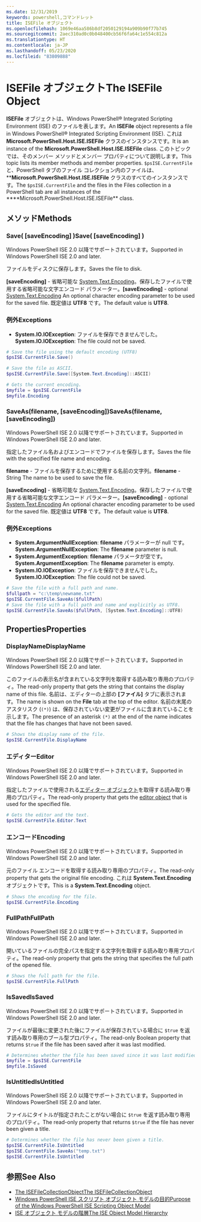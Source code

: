 ```yaml
---
ms.date: 12/31/2019
keywords: powershell,コマンドレット
title: ISEFile オブジェクト
ms.openlocfilehash: 1069e46aa586b8df2050129194a909b90f77b745
ms.sourcegitcommit: 2aec310ad0c0b048400cb56f6fa64c1e554c812a
ms.translationtype: HT
ms.contentlocale: ja-JP
ms.lasthandoff: 05/23/2020
ms.locfileid: "83809888"
---
```

# <a name="the-isefile-object"></a><span data-ttu-id="a6e18-103">ISEFile オブジェクト</span><span class="sxs-lookup"><span data-stu-id="a6e18-103">The ISEFile Object</span></span>

<span data-ttu-id="a6e18-104">**ISEFile** オブジェクトは、Windows PowerShell® Integrated Scripting Environment (ISE) のファイルを表します。</span><span class="sxs-lookup"><span data-stu-id="a6e18-104">An **ISEFile** object represents a file in Windows PowerShell® Integrated Scripting Environment (ISE).</span></span> <span data-ttu-id="a6e18-105">これは **Microsoft.PowerShell.Host.ISE.ISEFile** クラスのインスタンスです。</span><span class="sxs-lookup"><span data-stu-id="a6e18-105">It is an instance of the **Microsoft.PowerShell.Host.ISE.ISEFile** class.</span></span> <span data-ttu-id="a6e18-106">このトピックでは、そのメンバー メソッドとメンバー プロパティについて説明します。</span><span class="sxs-lookup"><span data-stu-id="a6e18-106">This topic lists its member methods and member properties.</span></span> <span data-ttu-id="a6e18-107">`$psISE.CurrentFile` と、PowerShell タブのファイル コレクション内のファイルは、\*\***Microsoft.PowerShell.Host.ISE.ISEFile** クラスのすべてのインスタンスです。</span><span class="sxs-lookup"><span data-stu-id="a6e18-107">The `$psISE.CurrentFile` and the files in the Files collection in a PowerShell tab are all instances of the \*\*\*\*Microsoft.PowerShell.Host.ISE.ISEFile\*\* class.</span></span>

## <a name="methods"></a><span data-ttu-id="a6e18-108">メソッド</span><span class="sxs-lookup"><span data-stu-id="a6e18-108">Methods</span></span>

### <a name="save-saveencoding-"></a><span data-ttu-id="a6e18-109">Save\( \[saveEncoding\] \)</span><span class="sxs-lookup"><span data-stu-id="a6e18-109">Save\( \[saveEncoding\] \)</span></span>

<span data-ttu-id="a6e18-110">Windows PowerShell ISE 2.0 以降でサポートされています。</span><span class="sxs-lookup"><span data-stu-id="a6e18-110">Supported in Windows PowerShell ISE 2.0 and later.</span></span>

<span data-ttu-id="a6e18-111">ファイルをディスクに保存します。</span><span class="sxs-lookup"><span data-stu-id="a6e18-111">Saves the file to disk.</span></span>

<span data-ttu-id="a6e18-112">**\[saveEncoding\]** - 省略可能な [System.Text.Encoding](https://msdn.microsoft.com/library/system.text.encoding.aspx)。保存したファイルで使用する省略可能な文字エンコード パラメーター。</span><span class="sxs-lookup"><span data-stu-id="a6e18-112">**\[saveEncoding\]** - optional [System.Text.Encoding](https://msdn.microsoft.com/library/system.text.encoding.aspx) An optional character encoding parameter to be used for the saved file.</span></span> <span data-ttu-id="a6e18-113">既定値は **UTF8** です。</span><span class="sxs-lookup"><span data-stu-id="a6e18-113">The default value is **UTF8**.</span></span>

### <a name="exceptions"></a><span data-ttu-id="a6e18-114">例外</span><span class="sxs-lookup"><span data-stu-id="a6e18-114">Exceptions</span></span>

- <span data-ttu-id="a6e18-115">**System.IO.IOException**: ファイルを保存できませんでした。</span><span class="sxs-lookup"><span data-stu-id="a6e18-115">**System.IO.IOException**: The file could not be saved.</span></span>

```powershell
# Save the file using the default encoding (UTF8)
$psISE.CurrentFile.Save()

# Save the file as ASCII.
$psISE.CurrentFile.Save([System.Text.Encoding]::ASCII)

# Gets the current encoding.
$myfile = $psISE.CurrentFile
$myfile.Encoding
```

### <a name="saveasfilename-saveencoding"></a><span data-ttu-id="a6e18-116">SaveAs\(filename, \[saveEncoding\]\)</span><span class="sxs-lookup"><span data-stu-id="a6e18-116">SaveAs\(filename, \[saveEncoding\]\)</span></span>

<span data-ttu-id="a6e18-117">Windows PowerShell ISE 2.0 以降でサポートされています。</span><span class="sxs-lookup"><span data-stu-id="a6e18-117">Supported in Windows PowerShell ISE 2.0 and later.</span></span>

<span data-ttu-id="a6e18-118">指定したファイル名およびエンコードでファイルを保存します。</span><span class="sxs-lookup"><span data-stu-id="a6e18-118">Saves the file with the specified file name and encoding.</span></span>

<span data-ttu-id="a6e18-119">**filename** - ファイルを保存するために使用する名前の文字列。</span><span class="sxs-lookup"><span data-stu-id="a6e18-119">**filename** - String The name to be used to save the file.</span></span>

<span data-ttu-id="a6e18-120">**\[saveEncoding\]** - 省略可能な [System.Text.Encoding](https://msdn.microsoft.com/library/system.text.encoding.aspx)。保存したファイルで使用する省略可能な文字エンコード パラメーター。</span><span class="sxs-lookup"><span data-stu-id="a6e18-120">**\[saveEncoding\]** - optional [System.Text.Encoding](https://msdn.microsoft.com/library/system.text.encoding.aspx) An optional character encoding parameter to be used for the saved file.</span></span> <span data-ttu-id="a6e18-121">既定値は **UTF8** です。</span><span class="sxs-lookup"><span data-stu-id="a6e18-121">The default value is **UTF8**.</span></span>

### <a name="exceptions"></a><span data-ttu-id="a6e18-122">例外</span><span class="sxs-lookup"><span data-stu-id="a6e18-122">Exceptions</span></span>

- <span data-ttu-id="a6e18-123">**System.ArgumentNullException**: **filename** パラメーターが null です。</span><span class="sxs-lookup"><span data-stu-id="a6e18-123">**System.ArgumentNullException**: The **filename** parameter is null.</span></span>
- <span data-ttu-id="a6e18-124">**System.ArgumentException**: **filename** パラメータが空です。</span><span class="sxs-lookup"><span data-stu-id="a6e18-124">**System.ArgumentException**: The **filename** parameter is empty.</span></span>
- <span data-ttu-id="a6e18-125">**System.IO.IOException**: ファイルを保存できませんでした。</span><span class="sxs-lookup"><span data-stu-id="a6e18-125">**System.IO.IOException**: The file could not be saved.</span></span>

```powershell
# Save the file with a full path and name.
$fullpath = "c:\temp\newname.txt"
$psISE.CurrentFile.SaveAs($fullPath)
# Save the file with a full path and name and explicitly as UTF8.
$psISE.CurrentFile.SaveAs($fullPath, [System.Text.Encoding]::UTF8)
```

## <a name="properties"></a><span data-ttu-id="a6e18-126">Properties</span><span class="sxs-lookup"><span data-stu-id="a6e18-126">Properties</span></span>

### <a name="displayname"></a><span data-ttu-id="a6e18-127">DisplayName</span><span class="sxs-lookup"><span data-stu-id="a6e18-127">DisplayName</span></span>

<span data-ttu-id="a6e18-128">Windows PowerShell ISE 2.0 以降でサポートされています。</span><span class="sxs-lookup"><span data-stu-id="a6e18-128">Supported in Windows PowerShell ISE 2.0 and later.</span></span>

<span data-ttu-id="a6e18-129">このファイルの表示名が含まれている文字列を取得する読み取り専用のプロパティ。</span><span class="sxs-lookup"><span data-stu-id="a6e18-129">The read-only property that gets the string that contains the display name of this file.</span></span> <span data-ttu-id="a6e18-130">名前は、エディターの上部の **[ファイル]** タブに表示されます。</span><span class="sxs-lookup"><span data-stu-id="a6e18-130">The name is shown on the **File** tab at the top of the editor.</span></span> <span data-ttu-id="a6e18-131">名前の末尾のアスタリスク (`(*)`) は、保存されていない変更がファイルに含まれていることを示します。</span><span class="sxs-lookup"><span data-stu-id="a6e18-131">The presence of an asterisk `(*)` at the end of the name indicates that the file has changes that have not been saved.</span></span>

```powershell
# Shows the display name of the file.
$psISE.CurrentFile.DisplayName
```

### <a name="editor"></a><span data-ttu-id="a6e18-132">エディター</span><span class="sxs-lookup"><span data-stu-id="a6e18-132">Editor</span></span>

<span data-ttu-id="a6e18-133">Windows PowerShell ISE 2.0 以降でサポートされています。</span><span class="sxs-lookup"><span data-stu-id="a6e18-133">Supported in Windows PowerShell ISE 2.0 and later.</span></span>

<span data-ttu-id="a6e18-134">指定したファイルで使用される[エディター オブジェクト](The-ISEEditor-Object.md)を取得する読み取り専用のプロパティ。</span><span class="sxs-lookup"><span data-stu-id="a6e18-134">The read-only property that gets the [editor object](The-ISEEditor-Object.md) that is used for the specified file.</span></span>

```powershell
# Gets the editor and the text.
$psISE.CurrentFile.Editor.Text
```

### <a name="encoding"></a><span data-ttu-id="a6e18-135">エンコード</span><span class="sxs-lookup"><span data-stu-id="a6e18-135">Encoding</span></span>

<span data-ttu-id="a6e18-136">Windows PowerShell ISE 2.0 以降でサポートされています。</span><span class="sxs-lookup"><span data-stu-id="a6e18-136">Supported in Windows PowerShell ISE 2.0 and later.</span></span>

<span data-ttu-id="a6e18-137">元のファイル エンコードを取得する読み取り専用のプロパティ。</span><span class="sxs-lookup"><span data-stu-id="a6e18-137">The read-only property that gets the original file encoding.</span></span> <span data-ttu-id="a6e18-138">これは **System.Text.Encoding** オブジェクトです。</span><span class="sxs-lookup"><span data-stu-id="a6e18-138">This is a **System.Text.Encoding** object.</span></span>

```powershell
# Shows the encoding for the file.
$psISE.CurrentFile.Encoding
```

### <a name="fullpath"></a><span data-ttu-id="a6e18-139">FullPath</span><span class="sxs-lookup"><span data-stu-id="a6e18-139">FullPath</span></span>

<span data-ttu-id="a6e18-140">Windows PowerShell ISE 2.0 以降でサポートされています。</span><span class="sxs-lookup"><span data-stu-id="a6e18-140">Supported in Windows PowerShell ISE 2.0 and later.</span></span>

<span data-ttu-id="a6e18-141">開いているファイルの完全パスを指定する文字列を取得する読み取り専用プロパティ。</span><span class="sxs-lookup"><span data-stu-id="a6e18-141">The read-only property that gets the string that specifies the full path of the opened file.</span></span>

```powershell
# Shows the full path for the file.
$psISE.CurrentFile.FullPath
```

### <a name="issaved"></a><span data-ttu-id="a6e18-142">IsSaved</span><span class="sxs-lookup"><span data-stu-id="a6e18-142">IsSaved</span></span>

<span data-ttu-id="a6e18-143">Windows PowerShell ISE 2.0 以降でサポートされています。</span><span class="sxs-lookup"><span data-stu-id="a6e18-143">Supported in Windows PowerShell ISE 2.0 and later.</span></span>

<span data-ttu-id="a6e18-144">ファイルが最後に変更された後にファイルが保存されている場合に `$true` を返す読み取り専用のブール型プロパティ。</span><span class="sxs-lookup"><span data-stu-id="a6e18-144">The read-only Boolean property that returns `$true` if the file has been saved after it was last modified.</span></span>

```powershell
# Determines whether the file has been saved since it was last modified.
$myfile = $psISE.CurrentFile
$myfile.IsSaved
```

### <a name="isuntitled"></a><span data-ttu-id="a6e18-145">IsUntitled</span><span class="sxs-lookup"><span data-stu-id="a6e18-145">IsUntitled</span></span>

<span data-ttu-id="a6e18-146">Windows PowerShell ISE 2.0 以降でサポートされています。</span><span class="sxs-lookup"><span data-stu-id="a6e18-146">Supported in Windows PowerShell ISE 2.0 and later.</span></span>

<span data-ttu-id="a6e18-147">ファイルにタイトルが指定されたことがない場合に `$true` を返す読み取り専用のプロパティ。</span><span class="sxs-lookup"><span data-stu-id="a6e18-147">The read-only property that returns `$true` if the file has never been given a title.</span></span>

```powershell
# Determines whether the file has never been given a title.
$psISE.CurrentFile.IsUntitled
$psISE.CurrentFile.SaveAs("temp.txt")
$psISE.CurrentFile.IsUntitled
```

## <a name="see-also"></a><span data-ttu-id="a6e18-148">参照</span><span class="sxs-lookup"><span data-stu-id="a6e18-148">See Also</span></span>

- [<span data-ttu-id="a6e18-149">The ISEFileCollectionObject</span><span class="sxs-lookup"><span data-stu-id="a6e18-149">The ISEFileCollectionObject</span></span>](The-ISEFileCollection-Object.md)
- [<span data-ttu-id="a6e18-150">Windows PowerShell ISE スクリプト オブジェクト モデルの目的</span><span class="sxs-lookup"><span data-stu-id="a6e18-150">Purpose of the Windows PowerShell ISE Scripting Object Model</span></span>](Purpose-of-the-Windows-PowerShell-ISE-Scripting-Object-Model.md)
- [<span data-ttu-id="a6e18-151">ISE オブジェクト モデルの階層</span><span class="sxs-lookup"><span data-stu-id="a6e18-151">The ISE Object Model Hierarchy</span></span>](The-ISE-Object-Model-Hierarchy.md)
